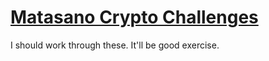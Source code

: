 # [Matasano Crypto Challenges](http://cryptopals.com/)

I should work through these. It'll be good exercise.